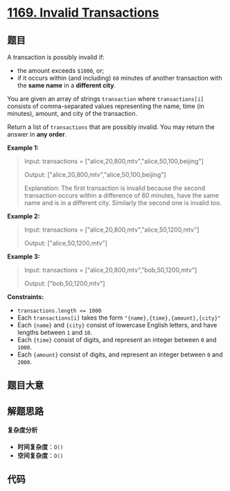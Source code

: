 # [1169. Invalid Transactions](https://leetcode.com/problems/invalid-transactions/)

## 题目

A transaction is possibly invalid if:

- the amount exceeds `$1000`, or;
- if it occurs within (and including) `60` minutes of another transaction with the **same name** in a **different city**.

You are given an array of strings `transaction` where `transactions[i]`
consists of comma-separated values representing the name, time (in minutes),
amount, and city of the transaction.

Return a list of `transactions` that are possibly invalid. You may return the
answer in **any order**.

**Example 1:**

> Input: transactions = ["alice,20,800,mtv","alice,50,100,beijing"]
>
> Output: ["alice,20,800,mtv","alice,50,100,beijing"]
>
> Explanation: The first transaction is invalid because the second transaction occurs within a difference of 60 minutes, have the same name and is in a different city. Similarly the second one is invalid too.

**Example 2:**

> Input: transactions = ["alice,20,800,mtv","alice,50,1200,mtv"]
>
> Output: ["alice,50,1200,mtv"]

**Example 3:**

> Input: transactions = ["alice,20,800,mtv","bob,50,1200,mtv"]
>
> Output: ["bob,50,1200,mtv"]

**Constraints:**

- `transactions.length <= 1000`
- Each `transactions[i]` takes the form `"{name},{time},{amount},{city}"`
- Each `{name}` and `{city}` consist of lowercase English letters, and have lengths between `1` and `10`.
- Each `{time}` consist of digits, and represent an integer between `0` and `1000`.
- Each `{amount}` consist of digits, and represent an integer between `0` and `2000`.

## 题目大意

## 解题思路

#### 复杂度分析

- **时间复杂度**：`O()`
- **空间复杂度**：`O()`

## 代码

```javascript

```
